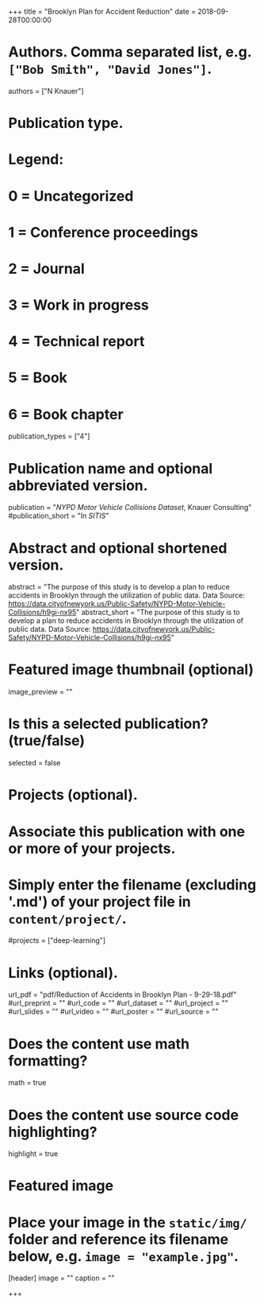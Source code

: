+++
title = "Brooklyn Plan for Accident Reduction"
date = 2018-09-28T00:00:00

# Authors. Comma separated list, e.g. `["Bob Smith", "David Jones"]`.
authors = ["N Knauer"]

# Publication type.
# Legend:
# 0 = Uncategorized
# 1 = Conference proceedings
# 2 = Journal
# 3 = Work in progress
# 4 = Technical report
# 5 = Book
# 6 = Book chapter
publication_types = ["4"]

# Publication name and optional abbreviated version.
publication = "*NYPD Motor Vehicle Collisions Dataset*, Knauer Consulting"
#publication_short = "In *SITIS*"

# Abstract and optional shortened version.
abstract = "The purpose of this study is to develop a plan to reduce accidents in Brooklyn through the utilization of public data. Data Source: https://data.cityofnewyork.us/Public-Safety/NYPD-Motor-Vehicle-Collisions/h9gi-nx95"
abstract_short = "The purpose of this study is to develop a plan to reduce accidents in Brooklyn through the utilization of public data. Data Source: https://data.cityofnewyork.us/Public-Safety/NYPD-Motor-Vehicle-Collisions/h9gi-nx95"

# Featured image thumbnail (optional)
image_preview = ""

# Is this a selected publication? (true/false)
selected = false

# Projects (optional).
#   Associate this publication with one or more of your projects.
#   Simply enter the filename (excluding '.md') of your project file in `content/project/`.
#projects = ["deep-learning"]

# Links (optional).
url_pdf = "pdf/Reduction of Accidents in Brooklyn Plan - 9-29-18.pdf"
#url_preprint = ""
#url_code = ""
#url_dataset = ""
#url_project = ""
#url_slides = ""
#url_video = ""
#url_poster = ""
#url_source = ""

# Does the content use math formatting?
math = true

# Does the content use source code highlighting?
highlight = true

# Featured image
# Place your image in the `static/img/` folder and reference its filename below, e.g. `image = "example.jpg"`.
[header]
image = ""
caption = ""

+++